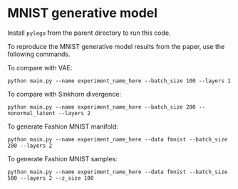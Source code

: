 # MNIST generative model

Install `pylego` from the parent directory to run this code.

To reproduce the MNIST generative model results from the paper, use the following commands.

To compare with VAE:
```
python main.py --name experiment_name_here --batch_size 100 --layers 1
```

To compare with Sinkhorn divergence:
```
python main.py --name experiment_name_here --batch_size 200 --nonormal_latent --layers 2
```

To generate Fashion MNIST manifold:
```
python main.py --name experiment_name_here --data fmnist --batch_size 200 --layers 2
```

To generate Fashion MNIST samples:
```
python main.py --name experiment_name_here --data fmnist --batch_size 500 --layers 2 --z_size 100
```
